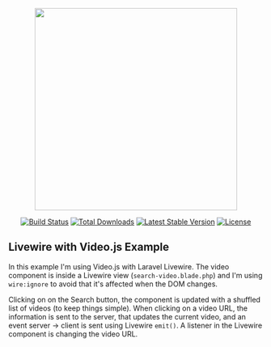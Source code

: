 <p align="center"><a href="https://laravel.com" target="_blank"><img src="https://raw.githubusercontent.com/laravel/art/master/logo-lockup/5%20SVG/2%20CMYK/1%20Full%20Color/laravel-logolockup-cmyk-red.svg" width="400"></a></p>

<p align="center">
<a href="https://travis-ci.org/laravel/framework"><img src="https://travis-ci.org/laravel/framework.svg" alt="Build Status"></a>
<a href="https://packagist.org/packages/laravel/framework"><img src="https://img.shields.io/packagist/dt/laravel/framework" alt="Total Downloads"></a>
<a href="https://packagist.org/packages/laravel/framework"><img src="https://img.shields.io/packagist/v/laravel/framework" alt="Latest Stable Version"></a>
<a href="https://packagist.org/packages/laravel/framework"><img src="https://img.shields.io/packagist/l/laravel/framework" alt="License"></a>
</p>

## Livewire with Video.js Example

In this example I'm using Video.js with Laravel Livewire.
The video component is inside a Livewire view (`search-video.blade.php`) and I'm using `wire:ignore`
to avoid that it's affected when the DOM changes.

Clicking on on the Search button, the component is updated with a shuffled list of videos (to keep things simple).
When clicking on a video URL, the information is sent to the server, that updates the current video, and an event
server -> client is sent using Livewire `emit()`. A listener in the Livewire component is changing the video URL.
